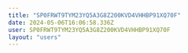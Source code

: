 ```yaml
---
title: "SP0FRWT9TYM23YQ5A3G8Z200KVD4VHHBP91XQ70F"
date: 2024-05-06T16:06:58.336Z
user: SP0FRWT9TYM23YQ5A3G8Z200KVD4VHHBP91XQ70F
layout: "users"
---
```

    